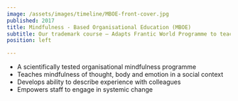 ```yaml
---
image: /assets/images/timeline/MBOE-front-cover.jpg
published: 2017
title: Mindfulness - Based Organisational Education (MBOE)
subtitle: Our trademark course – Adapts Frantic World Programme to teach social mindfulness
position: left

---
```

- A scientifically tested organisational mindfulness programme
- Teaches mindfulness of thought, body and emotion in a social context
- Develops ability to describe experience with colleagues
- Empowers staff to engage in systemic change